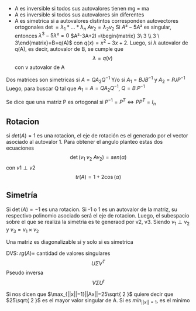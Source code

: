 - A es inversible si todos sus autovalores tienen mg = ma
- A es inversible si todos sus autovalores sin diferentes
- A es simetrica si a autovalores distintos corresponden autovectores ortogonales
$\det= \lambda_{1}*\dots*\lambda_{n}$
$Av_2=\lambda_2 v_2$
Si $A³-5A²$ es singular, entonces $\lambda^3-5 \lambda²=0$
$A²-3A+2I =\begin{matrix} 3\  3  \\ 3 \ 3\end{matrix}=B=q(A)$  con $q(x) =x^2-3x+2$.
Luego, si $\lambda$ autovalor de q(A), es decir, autovalor de B, se cumple que
$$\lambda=q(v)$$con v autovalor de A

Dos matrices son simetricas si $A = Q A_{2} Q^{-1}$ Y/o 
si $A_{1} = BJB^{-1}$ y $A_{2} = PJP^{-1}$ 
Luego, para buscar Q tal que $A_1 = A = Q A_{2} Q^{-1}$, $Q=B.P^{-1}$

Se dice que una matriz P es ortogonal si $P^{-1} =P^T \iff P P^T = I_n$
## Rotacion
si $det(A)=1$ es una rotacion, el eje de rotación es el generado por el vector asociado al autovalor 1. 
Para obtener el angulo planteo estas dos ecuaciones
$$\det(v_{1} \ v_{2} \ Av_{2})=sen(\alpha)$$
con $v1 \perp v2$
$$tr(A)=1+2\cos(\alpha)$$
## Simetría
Si $\det(A)=-1$ es una rotacion. Si -1 o 1 es un autovalor de la matriz, su respectivo polinomio asociado será el eje de rotacion. Luego, el subespacio sobre el que se realiza la simetria es te generaod por v2, v3. Siendo $v_{1}\perp v_2$ y $v_3=v_1 \times v_2$



Una matriz es diagonalizable si y solo si es simetrica


DVS: 
$rg(A)$= cantidad de valores singulares
$$U \Sigma V^T$$
Pseudo inversa
$$V \Sigma U^t$$

Si nos dicen que $\max_{||x||=1}||Ax||=25\sqrt{ 2 }$ quiere decir que $25\sqrt{ 2 }$ es el mayor valor singular de A. Si es $min_{||x||=1}$, es el minimo